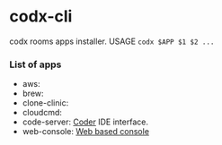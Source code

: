 # codx-cli
codx rooms apps installer.
USAGE `codx $APP $1 $2 ...`

### List of apps

 * aws:
 * brew:
 * clone-clinic:
 * cloudcmd:
 * code-server: [Coder](https://coder.com/docs/code-server/latest) IDE interface.
 * web-console: [Web based console](https://github.com/ChrisCindy/node-web-console)
